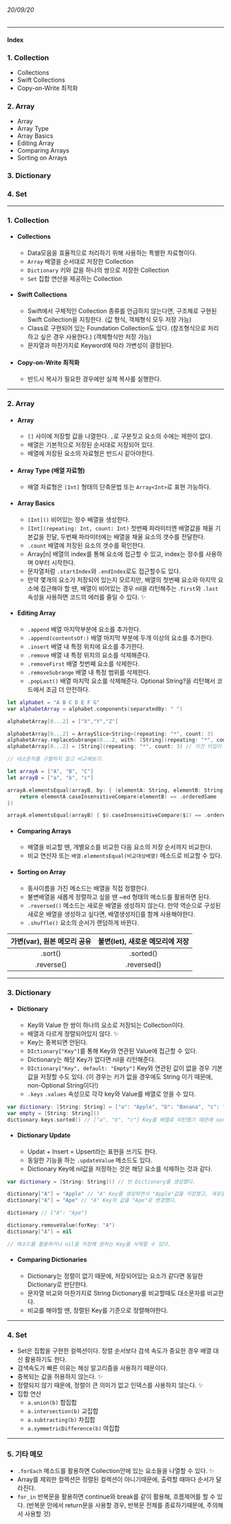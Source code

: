 ###### 20/09/20

------



#### Index

### **1. Collection**

- Collections
- Swift Collections
- Copy-on-Write 최적화



### **2.  Array**

- Array
- Array Type
- Array Basics
- Editing Array
- Comparing Arrays
- Sorting on Arrays



### **3.  Dictionary**



### **4.  Set**



------



### **1.  Collection**

- #### Collections

  - Data모음을 효율적으로 처리하기 위해 사용하는 특별한 자료형이다.
  - `Array`                 배열을 순서대로 저장한 Collection
  - `Dictionary`       키와 값을 하나의 쌍으로 저장한 Collection
  - `Set`                     집합 연산을 제공하는 Collection



- #### Swift Collections

  - Swift에서 구체적인 Collection 종류를 언급하지 않는다면, 구조체로 구현된 Swift Collection을 지칭한다. (값 형식, 객체형식 모두 저장 가능)
  - Class로 구현되어 있는 Foundation Collection도 있다. (참조형식으로 처리하고 싶은 경우 사용한다.) (객체형식만 저장 가능)
  - 문자열과 마찬가지로 Keyword에 따라 가변성이 결정된다.



- #### Copy-on-Write 최적화

  - 반드시 복사가 필요한 경우에만 실제 복사를 실행한다.





------



### **2.  Array**

- #### Array

  - `[]` 사이에 저장할 값을 나열한다. `,`로 구분짓고 요소의 수에는 제한이 없다.
  - 배열은 기본적으로 저장된 순서대로 저장되어 있다.
  - 배열에 저장된 요소의 자료형은 반드시 같아야한다.



- #### Array Type (배열 자료형)

  - 배열 자료형은 `[Int]` 형태의 단축문법 또는 `Array<Int>`로 표현 가능하다.



- #### Array Basics

  - `[Int]()` 비어있는 정수 배열을 생성한다.
  - `[Int](repeating: Int, count: Int)` 첫번째 파라미터엔 배열값을 채울 기본값을 전달, 두번째 파라미터에는 배열을 채울 요소의 갯수를 전달한다.
  - `.count` 배열에 저장된 요소의 갯수를 확인한다.
  - Array[n] 배열의 index를 통해 요소에 접근할 수 있고, index는 정수를 사용하며 0부터 시작한다.
  - 문자열처럼 `.startIndex`와 `.endIndex`로도 접근할수도 있다. 
  - 만약 몇개의 요소가 저장되어 있는지 모르지만, 배열의 첫번째 요소와 마지막 요소에 접근해야 할 땐,  배열이 비어있는 경우 nil을 리턴해주는  .`first`와 `.last` 속성을 사용하면 코드의 에러를 줄일 수 있다. ✨



- #### Editing Array

  - `.append` 배열 마지막부분에 요소를 추가한다.
  - `.append(contentsOf:)` 배열 마지막 부분에 두개 이상의 요소를 추가한다.
  - `.insert` 배열 내 특정 위치에 요소를 추가한다.
  - `.remove` 배열 내 특정 위치의 요소를 삭제해준다.
  - `.removeFirst` 배열 첫번째 요소를 삭제한다.
  - `.removeSubrange` 배열 내 특정 범위를 삭제한다.
  - `.popLast()` 배열 마지막 요소를 삭제해준다. Optional String?을 리턴해서 코드에서 조금 더 안전하다.

```swift
let alphabet = "A B C D E F G"
var alphabetArray = alphabet.components(separatedBy: " ")

alphabetArray[0...2] = ["X","Y","Z"]

alphabetArray[0...2] = ArraySlice<String>(repeating: "*", count: 3)
alphabetArray.replaceSubrange(0...2, with: [String](repeating: "*", count: 3))
alphabetArray[0...2] = [String](repeating: "*", count: 3) // 이건 타입이 다르기 때문에 안 됨!
```

```swift
// 대소문자를 구별하지 않고 비교해보기.

let arrayA = ["A", "B", "C"]
let arrayB = ["a", "b", "c"]

arrayA.elementsEqual(arrayB, by: { (elementA: String, elementB: String) -> Bool in
    return elementA.caseInsensitiveCompare(elementB) == .orderedSame
})

arrayA.elementsEqual(arrayB) { $0.caseInsensitiveCompare($1) == .orderedSame }
```



- #### Comparing Arrays

  - 배열을 비교할 땐, 개별요소를 비교한 다음 요소의 저장 순서까지 비교한다.
  - 비교 연산자 또는 `배열.elementsEqual(비교대상배열)` 메소드로 비교할 수 있다.



- #### Sorting on Array

  - 동사이름을 가진 메소드는 배열을 직접 정렬한다.
  - 불변배열을 새롭게 정렬하고 싶을 땐 ~ed 형태의 메소드를 활용하면 된다.
  - `.reversed()` 메소드는 새로운 배열을 생성하지 않는다. 만약 역순으로 구성된 새로운 배열을 생성하고 싶다면, 배열생성자[]를 함께 사용해야한다.
  - `.shuffle()` 요소의 순서가 랜덤하게 바뀐다.

| 가변(var), 원본 메모리 공유 | 불변(let), 새로운 메모리에 저장 |
| :-------------------------: | :-----------------------------: |
|           .sort()           |            .sorted()            |
|         .reverse()          |           .reversed()           |



------



### **3.  Dictionary**

- #### Dictionary
  
  - Key와 Value 한 쌍이 하나의 요소로 저장되는 Collection이다.
  - 배열과 다르게 정렬되어있지 않다. ✨
  - Key는 중복되면 안된다.
  - `DIctionary["Key"]`를 통해 Key와 연관된 Value에 접근할 수 있다.
  - Dictionary는 해당 Key가 없다면 nil을 리턴해준다.
  - `DIctionary["Key", default: "Empty"]` Key와 연관된 값이 없을 경우 기본값을 저장할 수도 있다. (이 경우는 키가 없을 경우에도 String 이기 때문에, non-Optional String이다!)
  - `.keys`   `.values` 속성으로 각각 key와 Value를 배열로 얻을 수 있다.

```swift
var dictionary: [String: String] = ["a": "Apple", "b": "Banana", "c": "City"]
var empty = [String: String]()
dictionary.keys.sorted() // ["a", "b", "c"] Key를 배열로 리턴했기 때문에 sorted()로 정렬이 가능해졌다.
```



- #### Dictionary Update

  - Updat + Insert = Upsert라는 표현을 쓰기도 한다.
  - 동일한 기능을 하는 `.updateValue` 메소드도 있다.
  - Dictionary Key에 nil값을 저장하는 것은 해당 요소를 삭제하는 것과 같다.

```swift
var dictionary = [String: String]() // 빈 Dictionary를 생성했다.

dictionary["A"] = "Apple" // "A" Key를 생성하면서 "Apple"값을 저장했고, 새로운 요소가 추가되었다.
dictionary["A"] = "Ape" // "A" Key의 값을 "Ape"로 변경했다.

dictionary // ["A": "Ape"]
```

```swift
dictionary.removeValue(forKey: "A")
dictionary["A"] = nil

// 메소드를 활용하거나 nil을 저장해 원하는 Key를 삭제할 수 있다.
```



- #### Comparing Dictionaries

  - Dictionary는 정렬이 없기 때문에, 저장되어있는 요소가 같다면 동일한 Dictionary로 판단한다.
  - 문자열 비교와 마찬가지로 String Dictionary를 비교할때도 대소문자를 비교한다.
  - 비교를 해야할 땐, 정렬된 Key를 기준으로 정렬해야한다.



------



### **4.  Set**

- Set은 집합을 구현한 컬렉션이다. 정렬 순서보다 검색 속도가 중요한 경우 배열 대신 활용하기도 한다.
- 검색속도가 빠른 이유는 해싱 알고리즘을 사용하기 때문이다.
- 중복되는 값을 허용하지 않는다. ✨
- 정렬되지 않기 때문에, 정렬이 큰 의미가 없고 인덱스를 사용하지 않는다. ✨
- 집합 연산
  - `a.union(b)`    합집합
  - `a.intersection(b)`  교집합
  - `a.subtracting(b)`    차집합
  - `a.symmetricDifference(b)`    여집합



------



### **5.  기타 메모**

- `.forEach` 메소드를 활용하면 Collection안에 있는 요소들을 나열할 수 있다. ✨
- Array를 제외한 컬렉션은 정렬된 컬렉션이 아니기때문에, 출력할 때마다 순서가 달라진다.
- `for_in` 반복문을 활용하면 continue와 break를 같이 활용해, 흐름제어를 할 수 있다. (반복문 안에서 return문을 사용할 경우, 반복문 전체를 종료하기때문에, 주의해서 사용할 것)

